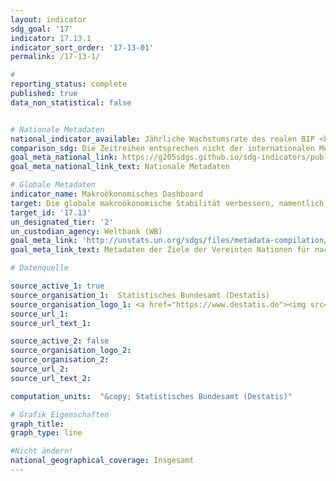 ```yaml
---
layout: indicator
sdg_goal: '17'
indicator: 17.13.1
indicator_sort_order: '17-13-01'
permalink: /17-13-1/

#
reporting_status: complete
published: true
data_non_statistical: false


# Nationale Metadaten
national_indicator_available: Jährliche Wachstumsrate des realen BIP <br> Verfügbares Einkommen privater Haushalte <br> Konsum privater Haushalte <br> Finanzierungssaldo des Staates <br> Schuldenstand des öffentlichen Gesamthaushaltes <br> Bruttoanlageinvestitionen <br> Geleistete Arbeitsstunden der Erwerbstätigen <br> Geleistete Arbeitsstunden der Arbeitnehmer <br> Arbeitsproduktivität je geleisteter Erwerbstätigenstunde <br> Arbeitsproduktivität je geleisteter Arbeitnehmerstunde <br> Erwerbstätige <br> Reales BIP pro Kopf <br> Außenbeitrag  
comparison_sdg: Die Zeitreihen entsprechen nicht der internationalen Metadatenbeschreibung.
goal_meta_national_link: https://g205sdgs.github.io/sdg-indicators/public/MetaDe/17.13.1.pdf
goal_meta_national_link_text: Nationale Metadaten

# Globale Metadaten
indicator_name: Makroökonomisches Dashboard
target: Die globale makroökonomische Stabilität verbessern, namentlich durch Politikkoordinierung und Politikkohärenz
target_id: '17.13'
un_designated_tier: '2'
un_custodian_agency: Weltbank (WB)
goal_meta_link: 'http://unstats.un.org/sdgs/files/metadata-compilation/Metadata-Goal-17.pdf'
goal_meta_link_text: Metadaten der Ziele der Vereinten Nationen für nachhaltige Entwicklung

# Datenquelle

source_active_1: true
source_organisation_1:  Statistisches Bundesamt (Destatis)
source_organisation_logo_1: <a href="https://www.destatis.de"><img src="https://g205sdgs.github.io/sdg-indicators/public/logos/destatis.png" alt="Logo Destatis" /></a>
source_url_1:
source_url_text_1:

source_active_2: false
source_organisation_logo_2:
source_organisation_2:
source_url_2:
source_url_text_2:

computation_units:  "&copy; Statistisches Bundesamt (Destatis)"

# Grafik Eigenschaften
graph_title:
graph_type: line

#Nicht ändern!
national_geographical_coverage: Insgesamt
---
```

